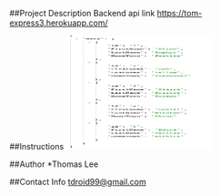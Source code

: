 ##Project Description
Backend api 
link https://tom-express3.herokuapp.com/

##Instructions
<img src="https://github.com/Tomwolverine/exprs3/blob/master/image/Screen%20Shot%202018-10-05%20at%2010.54.04%20AM.png" width="258"
height= "200">

##Author
*Thomas Lee

##Contact Info
tdroid99@gmail.com
